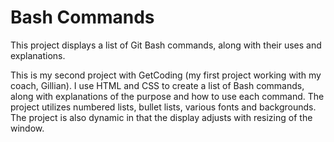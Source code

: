 # Bash Commands
This project displays a list of Git Bash commands, along with their uses and explanations. 

This is my second project with GetCoding (my first project working with my coach, Gillian). I use HTML and CSS to create a list of Bash commands, along with explanations of the purpose and how to use each command. The project utilizes numbered lists, bullet lists, various fonts and backgrounds. The project is also dynamic in that the display adjusts with resizing of the window.
